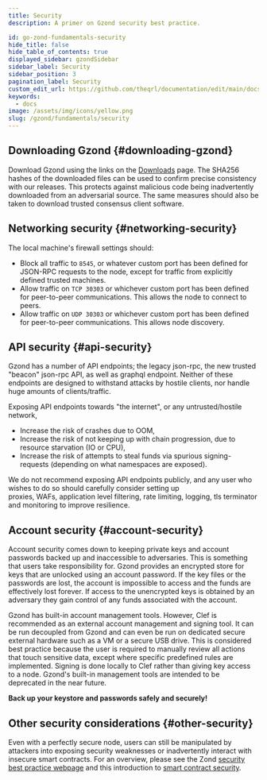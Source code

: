 ```yaml
---
title: Security
description: A primer on Gzond security best practice.

id: go-zond-fundamentals-security
hide_title: false
hide_table_of_contents: true
displayed_sidebar: gzondSidebar
sidebar_label: Security
sidebar_position: 3
pagination_label: Security
custom_edit_url: https://github.com/theqrl/documentation/edit/main/docs/getting-started.md
keywords:
  - docs
image: /assets/img/icons/yellow.png
slug: /gzond/fundamentals/security
---
```


## Downloading Gzond \{#downloading-gzond}

Download Gzond using the links on the [Downloads](/downloads) page. The SHA256 hashes of the downloaded files can be used to confirm precise consistency with our releases. This protects against malicious code being inadvertently downloaded from an adversarial source. The same measures should also be taken to download trusted consensus client software.

## Networking security \{#networking-security}

The local machine's firewall settings should:

- Block all traffic to `8545`, or whatever custom port has been defined for JSON-RPC requests to the node, except for traffic from explicitly defined trusted machines.
- Allow traffic on `TCP 30303` or whichever custom port has been defined for peer-to-peer communications. This allows the node to connect to peers.
- Allow traffic on `UDP 30303` or whichever custom port has been defined for peer-to-peer communications. This allows node discovery.

## API security \{#api-security}

Gzond has a number of API endpoints; the legacy json-rpc, the new trusted "beacon" json-rpc API, as well as graphql endpoint. Neither of these
endpoints are designed to withstand attacks by hostile clients, nor handle huge amounts of clients/traffic. 

Exposing API endpoints towards "the internet", or any untrusted/hostile network, 

- Increase the risk of crashes due to OOM, 
- Increase the risk of not keeping up with chain progression, due to resource starvation (IO or CPU),
- Increase the risk of attempts to steal funds via spurious signing-requests (depending on what namespaces are exposed).

We do not recommend exposing API endpoints publicly, and any user who wishes to do so should carefully consider setting up  
proxies, WAFs, application level filtering, rate limiting, logging, tls terminator and monitoring to improve resilience. 


## Account security \{#account-security}

Account security comes down to keeping private keys and account passwords backed up and inaccessible to adversaries. This is something that users take responsibility for. Gzond provides an encrypted store for keys that are unlocked using an account password. If the key files or the passwords are lost, the account is impossible to access and the funds are effectively lost forever. If access to the unencrypted keys is obtained by an adversary they gain control of any funds associated with the account.

Gzond has built-in account management tools. However, Clef is recommended as an external account management and signing tool. It can be run decoupled from Gzond and can even be run on dedicated secure external hardware such as a VM or a secure USB drive. This is considered best practice because the user is required to manually review all actions that touch sensitive data, except where specific predefined rules are implemented. Signing is done locally to Clef rather than giving key access to a node. Gzond's built-in management tools are intended to be deprecated in the near future.

**Back up your keystore and passwords safely and securely!**

## Other security considerations \{#other-security}

Even with a perfectly secure node, users can still be manipulated by attackers into exposing security weaknesses or inadvertently interact with insecure smart contracts. For an overview, please see the Zond [security best practice webpage](https://zond.org/en/security) and this introduction to [smart contract security](https://zond.org/en/developers/docs/smart-contracts/security).
